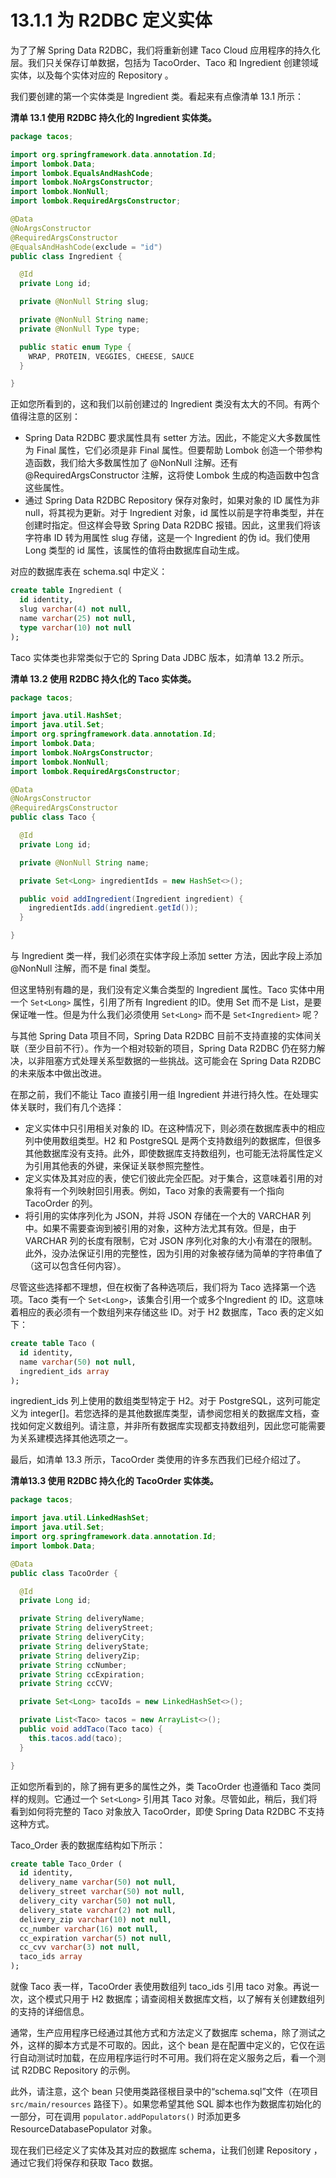 # 13.1.1 为 R2DBC 定义实体

为了了解 Spring Data R2DBC，我们将重新创建 Taco Cloud 应用程序的持久化层。我们只关保存订单数据，包括为 TacoOrder、Taco 和 Ingredient 创建领域实体，以及每个实体对应的 Repository 。

我们要创建的第一个实体类是 Ingredient 类。看起来有点像清单 13.1 所示：

**清单 13.1 使用 R2DBC 持久化的 Ingredient 实体类。**

```java
package tacos;

import org.springframework.data.annotation.Id;
import lombok.Data;
import lombok.EqualsAndHashCode;
import lombok.NoArgsConstructor;
import lombok.NonNull;
import lombok.RequiredArgsConstructor;

@Data
@NoArgsConstructor
@RequiredArgsConstructor
@EqualsAndHashCode(exclude = "id")
public class Ingredient {

  @Id
  private Long id;

  private @NonNull String slug;

  private @NonNull String name;
  private @NonNull Type type;

  public static enum Type {
    WRAP, PROTEIN, VEGGIES, CHEESE, SAUCE
  }

}
```

正如您所看到的，这和我们以前创建过的 Ingredient 类没有太大的不同。有两个值得注意的区别：

* Spring Data R2DBC 要求属性具有 setter 方法。因此，不能定义大多数属性为 Final 属性，它们必须是非 Final 属性。但要帮助 Lombok 创造一个带参构造函数，我们给大多数属性加了 @NonNull 注解。还有 @RequiredArgsConstructor 注解，这将使 Lombok 生成的构造函数中包含这些属性。
* 通过 Spring Data R2DBC  Repository 保存对象时，如果对象的 ID 属性为非 null，将其视为更新。对于 Ingredient 对象，id 属性以前是字符串类型，并在创建时指定。但这样会导致 Spring Data R2DBC 报错。因此，这里我们将该字符串 ID 转为用属性 slug 存储，这是一个 Ingredient 的伪 id。我们使用 Long 类型的 id 属性，该属性的值将由数据库自动生成。

对应的数据库表在 schema.sql 中定义：

```sql
create table Ingredient (
  id identity,
  slug varchar(4) not null,
  name varchar(25) not null,
  type varchar(10) not null
);
```

Taco 实体类也非常类似于它的 Spring Data JDBC 版本，如清单 13.2 所示。

**清单 13.2 使用 R2DBC 持久化的 Taco 实体类。**

```java
package tacos;

import java.util.HashSet;
import java.util.Set;
import org.springframework.data.annotation.Id;
import lombok.Data;
import lombok.NoArgsConstructor;
import lombok.NonNull;
import lombok.RequiredArgsConstructor;

@Data
@NoArgsConstructor
@RequiredArgsConstructor
public class Taco {

  @Id
  private Long id;

  private @NonNull String name;

  private Set<Long> ingredientIds = new HashSet<>();

  public void addIngredient(Ingredient ingredient) {
    ingredientIds.add(ingredient.getId());
  }

}
```

与 Ingredient 类一样，我们必须在实体字段上添加 setter 方法，因此字段上添加 @NonNull 注解，而不是 final 类型。

但这里特别有趣的是，我们没有定义集合类型的 Ingredient 属性。Taco 实体中用一个 `Set<Long>` 属性，引用了所有 Ingredient 的ID。使用 Set 而不是 List，是要保证唯一性。但是为什么我们必须使用 `Set<Long>` 而不是 `Set<Ingredient>` 呢？

与其他 Spring Data 项目不同，Spring Data R2DBC 目前不支持直接的实体间关联（至少目前不行）。作为一个相对较新的项目，Spring Data R2DBC 仍在努力解决，以非阻塞方式处理关系型数据的一些挑战。这可能会在 Spring Data R2DBC 的未来版本中做出改进。

在那之前，我们不能让 Taco 直接引用一组 Ingredient 并进行持久性。在处理实体关联时，我们有几个选择：

* 定义实体中只引用相关对象的 ID。在这种情况下，则必须在数据库表中的相应列中使用数组类型。H2 和 PostgreSQL 是两个支持数组列的数据库，但很多其他数据库没有支持。此外，即使数据库支持数组列，也可能无法将属性定义为引用其他表的外键，来保证关联参照完整性。
* 定义实体及其对应的表，使它们彼此完全匹配。对于集合，这意味着引用的对象将有一个列映射回引用表。例如，Taco 对象的表需要有一个指向 TacoOrder 的列。
* 将引用的实体序列化为 JSON，并将 JSON 存储在一个大的 VARCHAR 列中。如果不需要查询到被引用的对象，这种方法尤其有效。但是，由于 VARCHAR 列的长度有限制，它对 JSON 序列化对象的大小有潜在的限制。此外，没办法保证引用的完整性，因为引用的对象被存储为简单的字符串值了（这可以包含任何内容）。

尽管这些选择都不理想，但在权衡了各种选项后，我们将为 Taco 选择第一个选项。Taco 类有一个 `Set<Long>`，该集合引用一个或多个Ingredient 的 ID。这意味着相应的表必须有一个数组列来存储这些 ID。对于 H2 数据库，Taco 表的定义如下：

```sql
create table Taco (
  id identity,
  name varchar(50) not null,
  ingredient_ids array
);
```

ingredient_ids 列上使用的数组类型特定于 H2。对于 PostgreSQL，这列可能定义为 integer[]。若您选择的是其他数据库类型，请参阅您相关的数据库文档，查找如何定义数组列。请注意，并非所有数据库实现都支持数组列，因此您可能需要为关系建模选择其他选项之一。

最后，如清单 13.3 所示，TacoOrder 类使用的许多东西我们已经介绍过了。

**清单13.3 使用 R2DBC 持久化的 TacoOrder 实体类。**

```java
package tacos;

import java.util.LinkedHashSet;
import java.util.Set;
import org.springframework.data.annotation.Id;
import lombok.Data;

@Data
public class TacoOrder {

  @Id
  private Long id;

  private String deliveryName;
  private String deliveryStreet;
  private String deliveryCity;
  private String deliveryState;
  private String deliveryZip;
  private String ccNumber;
  private String ccExpiration;
  private String ccCVV;

  private Set<Long> tacoIds = new LinkedHashSet<>();

  private List<Taco> tacos = new ArrayList<>();
  public void addTaco(Taco taco) {
    this.tacos.add(taco);
  }

}
```

正如您所看到的，除了拥有更多的属性之外，类 TacoOrder 也遵循和 Taco 类同样的规则。它通过一个 `Set<Long>` 引用其 Taco 对象。尽管如此，稍后，我们将看到如何将完整的 Taco 对象放入 TacoOrder，即使 Spring Data R2DBC 不支持这种方式。

Taco_Order 表的数据库结构如下所示：

```sql
create table Taco_Order (
  id identity,
  delivery_name varchar(50) not null,
  delivery_street varchar(50) not null,
  delivery_city varchar(50) not null,
  delivery_state varchar(2) not null,
  delivery_zip varchar(10) not null,
  cc_number varchar(16) not null,
  cc_expiration varchar(5) not null,
  cc_cvv varchar(3) not null,
  taco_ids array
);
```

就像 Taco 表一样，TacoOrder 表使用数组列 taco_ids 引用 taco 对象。再说一次，这个模式只用于 H2 数据库；请查阅相关数据库文档，以了解有关创建数组列的支持的详细信息。

通常，生产应用程序已经通过其他方式和方法定义了数据库 schema，除了测试之外，这样的脚本方式是不可取的。因此，这个 bean 是在配置中定义的，它仅在运行自动测试时加载，在应用程序运行时不可用。我们将在定义服务之后，看一个测试 R2DBC  Repository 的示例。

此外，请注意，这个 bean 只使用类路径根目录中的“schema.sql”文件（在项目 `src/main/resources` 路径下）。如果您希望其他 SQL 脚本也作为数据库初始化的一部分，可在调用 `populator.addPopulators()` 时添加更多 ResourceDatabasePopulator 对象。

现在我们已经定义了实体及其对应的数据库 schema，让我们创建 Repository ，通过它我们将保存和获取 Taco 数据。
